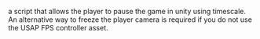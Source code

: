a script that allows the player to pause the game in unity using timescale. An alternative way to freeze the player camera is required if you do not use the USAP FPS controller asset.
